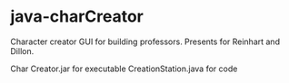 # java-charCreator
Character creator GUI for building professors.
Presents for Reinhart and Dillon.

Char Creator.jar for executable
CreationStation.java for code
